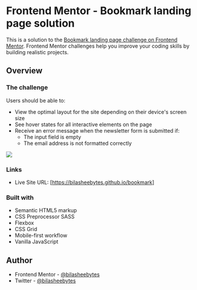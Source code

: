 # Frontend Mentor - Bookmark landing page solution

This is a solution to the [Bookmark landing page challenge on Frontend Mentor](https://www.frontendmentor.io/challenges/bookmark-landing-page-5d0b588a9edda32581d29158). Frontend Mentor challenges help you improve your coding skills by building realistic projects.

## Overview

### The challenge

Users should be able to:

- View the optimal layout for the site depending on their device's screen size
- See hover states for all interactive elements on the page
- Receive an error message when the newsletter form is submitted if:
  - The input field is empty
  - The email address is not formatted correctly

![](https://res.cloudinary.com/dmycgzruv/image/upload/v1754242009/bookmark_a2bbav.jpg)

### Links

- Live Site URL: [https://bilasheebytes.github.io/bookmark]

### Built with

- Semantic HTML5 markup
- CSS Preprocessor SASS
- Flexbox
- CSS Grid
- Mobile-first workflow
- Vanilla JavaScript

## Author

- Frontend Mentor - [@bilasheebytes](https://www.frontendmentor.io/profile/bilasheebytes)
- Twitter - [@bilasheebytes](https://www.twitter.com/bilasheebytes)
